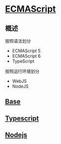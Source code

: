 <link rel="stylesheet" href="https://zhmhbest.gitee.io/hellomathematics/style/index.css">
<script src="https://zhmhbest.gitee.io/hellomathematics/style/index.js"></script>

# [ECMAScript](https://github.com/zhmhbest/HelloECMAScript)

## 概述

按照语法划分

- ECMAScript 5
- ECMAScript 6
- TypeScript

按照运行环境划分

- WebJS
- NodeJS

## [Base](base/index.html)

## [Typescript](typescript/index.html)

## [Nodejs](nodejs/index.html)
